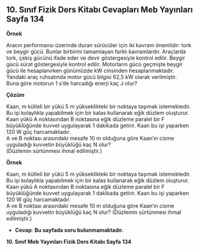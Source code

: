 ## 10. Sınıf Fizik Ders Kitabı Cevapları Meb Yayınları Sayfa 134

**Örnek**

Aracın performansı üzerinde duran sürücüler için iki kavram önemlidir: tork ve beygir gücü. Bunlar birbirini tamamlayan farklı kavramlardır. Araçlarda tork, çekiş gücünü ifade eder ve devir göstergesiyle kontrol edilir. Beygir gücü sürat göstergesiyle kontrol edilir. Motorların gücü geçmişte beygir gücü ile hesaplanırken günümüzde kW cinsinden hesaplanmaktadır.  
 Yandaki araç ruhsatında motor gücü bilgisi 62,5 kW olarak verilmiştir.  
 Buna göre motorun 1 s’de harcadığı enerji kaç J olur?

**Çözüm**

Kaan, m kütleli bir yükü 5 m yükseklikteki bir noktaya taşımak istemektedir. Bu işi kolaylıkla yapabilmek için bir kalas kullanarak eğik düzlem oluşturur. Kaan yükü A noktasından B noktasına eğik düzleme paralel bir F büyüklüğünde kuvvet uygulayarak 1 dakikada getirir. Kaan bu işi yaparken 120 W güç harcamaktadır.  
 A ve B noktası arasındaki mesafe 10 m olduğuna göre Kaan’ın cisme uyguladığı kuvvetin büyüklüğü kaç N olur?  
 (Düzlemin sürtünmesi ihmal edilmiştir.)

**Örnek**

Kaan, m kütleli bir yükü 5 m yükseklikteki bir noktaya taşımak istemektedir. Bu işi kolaylıkla yapabilmek için bir kalas kullanarak eğik düzlem oluşturur. Kaan yükü A noktasından B noktasına eğik düzleme paralel bir F büyüklüğünde kuvvet uygulayarak 1 dakikada getirir. Kaan bu işi yaparken 120 W güç harcamaktadır.  
 A ve B noktası arasındaki mesafe 10 m olduğuna göre Kaan’ın cisme uyguladığı kuvvetin büyüklüğü kaç N olur? (Düzlemin sürtünmesi ihmal edilmiştir.)

* **Cevap**: **Bu sayfada soru bulunmamaktadır.**

**10. Sınıf Meb Yayınları Fizik Ders Kitabı Sayfa 134**